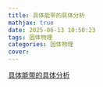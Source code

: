 ```yaml
---
title: 具体能带的具体分析
mathjax: true
date: 2025-06-13 10:50:23
tags: 固体物理
categories: 固体物理
cover:
---
```


[具体能带的具体分析](https://www.zhihu.com/question/48384130)